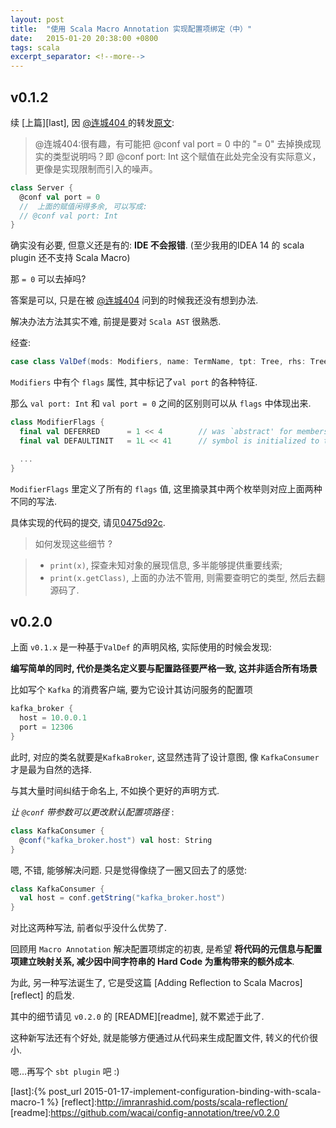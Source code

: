 ```yaml
---
layout: post
title:  "使用 Scala Macro Annotation 实现配置项绑定（中）"
date:   2015-01-20 20:38:00 +0800
tags: scala
excerpt_separator: <!--more-->
---
```



## v0.1.2

续 [上篇][last], 因 [@连城404 ][404] 的转发[原文][wbref]:

>  @连城404:很有趣，有可能把 @conf val port = 0 中的 "= 0" 去掉换成现实的类型说明吗？即 @conf port: Int 这个赋值在此处完全没有实际意义，更像是实现限制而引入的噪声。

```scala
class Server {
  @conf val port = 0
  //  上面的赋值闲得多余, 可以写成:
  // @conf val port: Int
}
```

确实没有必要, 但意义还是有的:  **IDE 不会报错**. (至少我用的IDEA 14 的 scala plugin 还不支持 Scala Macro)

那 `= 0` 可以去掉吗?

答案是可以, 只是在被 [@连城404][404] 问到的时候我还没有想到办法.

<!--more-->

解决办法方法其实不难, 前提是要对 `Scala AST` 很熟悉.

经查:

```scala
case class ValDef(mods: Modifiers, name: TermName, tpt: Tree, rhs: Tree)
```

`Modifiers` 中有个 `flags` 属性, 其中标记了`val port` 的各种特征.

那么 `val port: Int` 和 `val port = 0` 之间的区别则可以从 `flags` 中体现出来.

```scala
class ModifierFlags {
  final val DEFERRED      = 1 << 4        // was `abstract' for members | trait is virtual
  final val DEFAULTINIT   = 1L << 41      // symbol is initialized to the default value: used by -Xcheckinit

  ...
}
```
`ModifierFlags` 里定义了所有的 `flags` 值, 这里摘录其中两个枚举则对应上面两种不同的写法.

具体实现的代码的提交, 请见[0475d92c][0475d92c].

> 如何发现这些细节 ?

> - `print(x)`, 探查未知对象的展现信息, 多半能够提供重要线索;
> - `print(x.getClass)`, 上面的办法不管用, 则需要查明它的类型, 然后去翻源码了.

## v0.2.0

上面 `v0.1.x` 是一种基于`ValDef` 的声明风格, 实际使用的时候会发现:

**编写简单的同时, 代价是类名定义要与配置路径要严格一致, 这并非适合所有场景**

比如写个 `Kafka` 的消费客户端, 要为它设计其访问服务的配置项

```scala
kafka_broker {
  host = 10.0.0.1
  port = 12306
}
```

此时, 对应的类名就要是`KafkaBroker`, 这显然违背了设计意图,  像 `KafkaConsumer` 才是最为自然的选择.

与其大量时间纠结于命名上, 不如换个更好的声明方式.

*让 `@conf` 带参数可以更改默认配置项路径* :

```scala
class KafkaConsumer {
  @conf("kafka_broker.host") val host: String
}
```

嗯, 不错, 能够解决问题. 只是觉得像绕了一圈又回去了的感觉:

```scala
class KafkaConsumer {
  val host = conf.getString("kafka_broker.host")
}
```

对比这两种写法, 前者似乎没什么优势了.

回顾用 `Macro Annotation` 解决配置项绑定的初衷, 是希望 **将代码的元信息与配置项建立映射关系, 减少因中间字符串的 Hard Code 为重构带来的额外成本**.

为此, 另一种写法诞生了, 它是受这篇 [Adding Reflection to Scala Macros][reflect] 的启发.

其中的细节请见 `v0.2.0` 的 [README][readme], 就不累述于此了.

这种新写法还有个好处, 就是能够方便通过从代码来生成配置文件, 转义的代价很小.

嗯...再写个 `sbt plugin` 吧 :)

[0475d92c]:https://github.com/wacai/config-annotation/commit/0475d92c793b129c704c259cf1d509b025fca699
[wbref]:http://www.weibo.com/1650016175/C0aW9dp3T?ref=atme&type=comment
[404]:http://weibo.com/lianchengzju?from=profile&wvr=6
[last]:{% post_url 2015-01-17-implement-configuration-binding-with-scala-macro-1 %}
[reflect]:http://imranrashid.com/posts/scala-reflection/
[readme]:https://github.com/wacai/config-annotation/tree/v0.2.0
